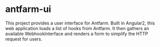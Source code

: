 # antfarm-ui
This project provides a user interface for Antfarm. Built in Angular2, this web application loads a list of hooks from Antfarm. It then gathers an available WebhookInterface and renders a form to simplify the HTTP request for users.
